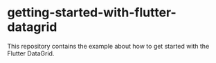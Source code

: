 # getting-started-with-flutter-datagrid
This repository contains the example about how to get started with the Flutter DataGrid.
